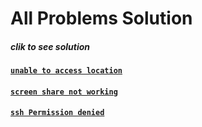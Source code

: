 # All Problems Solution
##### clik to see solution 
#### [`unable to access location`](https://github.com/nahidfarazi/Ubuntu-Problems/blob/main/unable%20to%20access%20location.md)
#### [`screen share not working`](https://github.com/nahidfarazi/Ubuntu-Problems/blob/main/screen%20share%20not%20working.md) 
#### [`ssh Permission denied`](https://github.com/nahidfarazi/Ubuntu-Problems/blob/main/ssh%20Permission%20denied.md)



<!-- #### [``]() -->



